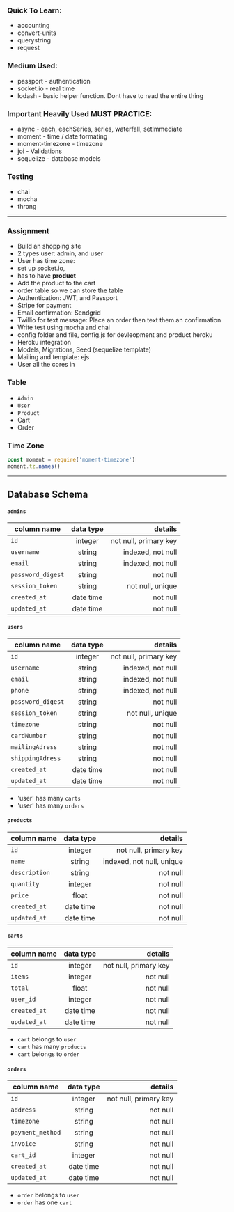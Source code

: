 ### Quick To Learn:

* accounting
* convert-units
* querystring
* request

### Medium Used:

* passport - authentication
* socket.io - real time
* lodash - basic helper function. Dont have to read the entire thing

### Important Heavily Used MUST PRACTICE:

* async - each, eachSeries, series, waterfall, setImmediate
* moment - time / date formating
* moment-timezone - timezone
* joi - Validations
* sequelize - database models


### Testing
- chai
- mocha
- throng


-------------

### Assignment
- Build an shopping site
- 2 types user: admin, and user
- User has time zone:
- set up socket.io,
- has to have **product**
- Add the product to the cart
- order table so we can store the table
- Authentication: JWT, and Passport
- Stripe for payment
- Email confirmation: Sendgrid
- Twillio for text message: Place an order then text them an confirmation
- Write test using mocha and chai
- config folder and file, config.js for devleopment and product heroku
- Heroku integration
- Models, Migrations, Seed (sequelize template)
- Mailing and template: ejs
- User all the cores in

### Table
- `Admin`
- `User`
- `Product`
- Cart
- Order


### Time Zone
```js
const moment = require('moment-timezone')
moment.tz.names()
```


-----------
## Database Schema

#### `admins`

| column name   |      data type      |  details |
|----------|:-------------:|------:|
| `id` |  integer | not null, primary key  |
| `username` |  string |  indexed, not null |
| `email` |  string |  indexed, not null |
| `password_digest` |  string |  not null |
| `session_token` |  string |  not null, unique |
| `created_at` |  date time |  not null |
| `updated_at` |  date time |  not null |


#### `users`

| column name   |      data type      |  details |
|----------|:-------------:|------:|
| `id` |  integer | not null, primary key  |
| `username` |  string |  indexed, not null |
| `email` |  string |  indexed, not null |
| `phone` |  string |  indexed, not null |
| `password_digest` |  string |  not null |
| `session_token` |  string |  not null, unique |
| `timezone` |  string |  not null |
| `cardNumber` |  string |  not null |
| `mailingAdress` |  string |  not null |
| `shippingAdress` |  string |  not null |
| `created_at` |  date time |  not null |
| `updated_at` |  date time |  not null |

- 'user' has many `carts`
- 'user' has many `orders`

#### `products`

| column name   |      data type      |  details |
|----------|:-------------:|------:|
| `id` |  integer | not null, primary key  |
| `name` |  string |  indexed, not null, unique |
| `description` |  string |  not null |
| `quantity` |  integer |  not null |
| `price` |  float |  not null |
| `created_at` |  date time |  not null |
| `updated_at` |  date time |  not null |


#### `carts`

| column name   |      data type      |  details |
|----------|:-------------:|------:|
| `id` |  integer | not null, primary key  |
| `items` |  integer |  not null |
| `total` |  float |  not null |
| `user_id` |  integer |  not null |
| `created_at` |  date time |  not null |
| `updated_at` |  date time |  not null |

- `cart` belongs to `user`
- `cart` has many `products`
- `cart` belongs to `order`


#### `orders`

| column name   |      data type      |  details |
|----------|:-------------:|------:|
| `id` |  integer | not null, primary key  |
| `address` |  string |  not null |
| `timezone` |  string |  not null |
| `payment_method` |  string |  not null |
| `invoice` |  string |  not null |
| `cart_id` |  integer |  not null |
| `created_at` |  date time |  not null |
| `updated_at` |  date time |  not null |

- `order` belongs to `user`
- `order` has one `cart`
